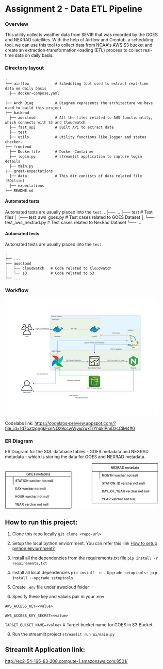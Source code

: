 # Assignment 2 - Data ETL Pipeline  

### Overview
This utility collects weather data from SEVIR that was recorded by the GOES and NEXRAD satellites. With the help of Airflow and Crontab, a scheduling tool, we can use this tool to collect data from NOAA's AWS S3 bucket and create an extraction-transformation-loading (ETL) process to collect real-time data on daily basis.

### Directory layout
    .
    ├── airflow            # Scheduling tool used to extract real-time data on daily basis
      ├── docker-compose.yaml 
      
    ├── Arch Diag          # Diagram represents the architecture we have used to build this project             
    ├── backend
      ├── awscloud         # All the files related to AWS functionality, which connects with S3 and Cloudwatch
      ├── fast_api         # Built API to extract data 
      ├── test 
      ├── utils            # Utility functions like logger and status checker.
    ├── frontend
      ├── Dockerfile       # Docker-Container
      ├── login.py         # streamlit application to capture login details
      ├── main.py          
    ├── great-expectations
      ├── data             # This dir consists of data related file (SQLlite)
      ├── expectations
    └── README.md

#### Automated tests
Automated tests are usually placed into the `test`.
    .
    ├── ...
    ├── test                           # Test files
    │   ├── test_aws_goes.py           # Test cases related to GOES Dataset
    │   └── test_aws_nextrad.py        # Test cases related to NexRad Dataset
    └── ...

#### Automated tests
Automated tests are usually placed into the `test`.

    .
    ├── ...
    ├── awscloud         
    │   ├── cloudwatch   # Code related to Cloudwatch
    │   └── s3           # Code related to S3
    └── ...


### Workflow
<img src="https://github.com/BigDataIA-Spring2023-Team-05/Assignment-02/blob/main/Arch_Diag/my_ideal_cluster.png"></img>

Codelabs link:
https://codelabs-preview.appspot.com/?file_id=1d7batzqngkFxnNQz9ccwWyiu2uxTIYhbklPmDzcCiM4#0

### ER Diagram

ER Diagram for the SQL database tables - GOES metadata and NEXRAD metadata - which is storing the data for GOES and NEXRAD metadata.

<img src="https://github.com/BigDataIA-Spring2023-Team-05/Assignment-01/blob/main/ERdiagram.drawio.png"></img>

## How to run this project:
1. Clone this repo locally `git clone <repo-url>`

2. Setup the local python enviornment. You can refer this link [How to setup python enviornment?](https://packaging.python.org/en/latest/guides/installing-using-pip-and-virtual-environments/ "How to setup python enviornment?")

3. Install all the dependencies from the requirements.txt file
`pip install -r requirements.txt`

4. Install all local dependencies 
`pip install -e .`
`Upgrade setuptools: pip install --upgrade setuptools`

5. Create `.env` file under awscloud folder

6. Specify these key and values pair in your .env

`AWS_ACCESS_KEY=<value>`

`AWS_ACCESS_KEY_SECRET=<value>`

`TARGET_BUCKET_NAME=<value>` # Target bucket name for GOES in S3 Bucket.

8. Run the streamlit project
`streamlit run ui/main.py`

## Streamlit Application link:
http://ec2-54-165-83-208.compute-1.amazonaws.com:8501/
